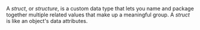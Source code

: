 A *struct*, or *structure*, is a custom data type that lets you name and package together multiple related values that make up a meaningful group. A *struct* is like an object's data attributes. 